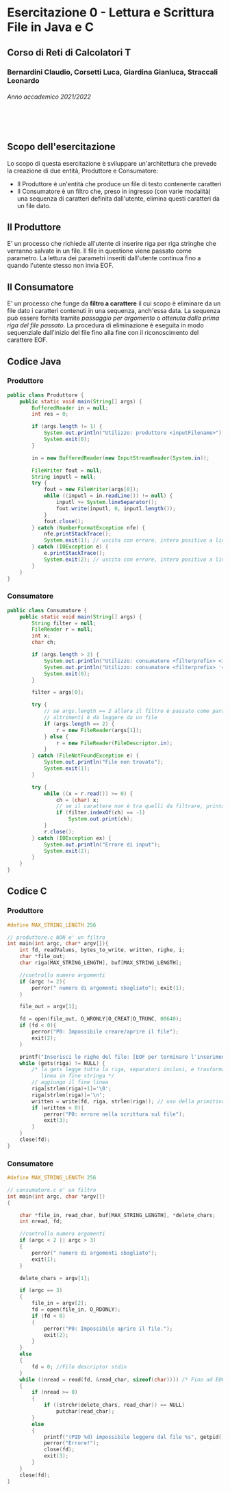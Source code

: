 # Esercitazione 0 - Lettura e Scrittura File in Java e C

## Corso di Reti di Calcolatori T

### Bernardini Claudio, Corsetti Luca, Giardina Gianluca, Straccali Leonardo

###### Anno accademico 2021/2022

<br/>
<br/>

## Scopo dell'esercitazione

Lo scopo di questa esercitazione è sviluppare un'architettura che prevede la creazione di due entità, Produttore e Consumatore:

- Il Produttore è un'entità che produce un file di testo contenente caratteri
- Il Consumatore è un filtro che, preso in ingresso (con varie modalità) una sequenza di caratteri definita dall'utente, elimina questi caratteri da un file dato.

## Il Produttore

E' un processo che richiede all'utente di inserire riga per riga stringhe che verranno salvate in un file. Il file in questione viene passato come parametro.
La lettura dei parametri inseriti dall'utente continua fino a quando l'utente stesso non invia EOF.

## Il Consumatore

E' un processo che funge da **filtro a carattere** il cui scopo è eliminare da un file dato i caratteri contenuti in una sequenza, anch'essa data. La sequenza può essere fornita tramite _passaggio per argomento_ o _ottenuta dalla prima riga del file passato_.
La procedura di eliminazione è eseguita in modo sequenziale dall'inizio del file fino alla fine con il riconoscimento del carattere EOF.

## Codice Java

### Produttore

```java
public class Produttore {
    public static void main(String[] args) {
        BufferedReader in = null;
        int res = 0;

        if (args.length != 1) {
            System.out.println("Utilizzo: produttore <inputFilename>");
            System.exit(0);
        }

        in = new BufferedReader(new InputStreamReader(System.in));

        FileWriter fout = null;
        String inputl = null;
        try {
            fout = new FileWriter(args[0]);
            while ((inputl = in.readLine()) != null) {
                inputl += System.lineSeparator();
                fout.write(inputl, 0, inputl.length());
            }
            fout.close();
        } catch (NumberFormatException nfe) {
            nfe.printStackTrace();
            System.exit(1); // uscita con errore, intero positivo a livello di sistema Unix
        } catch (IOException e) {
            e.printStackTrace();
            System.exit(2); // uscita con errore, intero positivo a livello di sistema Unix
        }
    }
}
```

### Consumatore

```java
public class Consumatore {
    public static void main(String[] args) {
        String filter = null;
        FileReader r = null;
        int x;
        char ch;

        if (args.length > 2) {
            System.out.println("Utilizzo: consumatore <filterprefix> <inputFilename> oppure");
            System.out.println("Utilizzo: consumatore <filterprefix> '<' <inputFilename>");
            System.exit(0);
        }

        filter = args[0];

        try {
            // se args.length == 2 allora il filtro è passato come parametro
            // altrimenti è da leggere da un file
            if (args.length == 2) {
                r = new FileReader(args[1]);
            } else {
                r = new FileReader(FileDescriptor.in);
            }
        } catch (FileNotFoundException e) {
            System.out.println("File non trovato");
            System.exit(1);
        }

        try {
            while ((x = r.read()) >= 0) {
                ch = (char) x;
                // se il carattere non è tra quelli da filtrare, printa
                if (filter.indexOf(ch) == -1)
                    System.out.print(ch);
            }
            r.close();
        } catch (IOException ex) {
            System.out.println("Errore di input");
            System.exit(2);
        }
    }
}
```

## Codice C

### Produttore

```c
#define MAX_STRING_LENGTH 256

// produttore.c NON e' un filtro
int main(int argc, char* argv[]){
	int fd, readValues, bytes_to_write, written, righe, i;
	char *file_out;
	char riga[MAX_STRING_LENGTH], buf[MAX_STRING_LENGTH];

	//controllo numero argomenti
	if (argc != 2){
		perror(" numero di argomenti sbagliato"); exit(1);
	}

	file_out = argv[1];

	fd = open(file_out, O_WRONLY|O_CREAT|O_TRUNC, 00640);
	if (fd < 0){
		perror("P0: Impossibile creare/aprire il file");
		exit(2);
	}

	printf("Inserisci le righe del file: [EOF per terminare l'inserimento] \n");
	while (gets(riga) != NULL) {
		/* la gets legge tutta la riga, separatori inclusi, e trasforma il fine
	       linea in fine stringa */
		// aggiungo il fine linea
		riga[strlen(riga)+1]='\0';
		riga[strlen(riga)]='\n';
		written = write(fd, riga, strlen(riga)); // uso della primitiva
		if (written < 0){
			perror("P0: errore nella scrittura sul file");
			exit(3);
		}
	}
	close(fd);
}
```

### Consumatore

```c
#define MAX_STRING_LENGTH 256

// consumatore.c e' un filtro
int main(int argc, char *argv[])
{

    char *file_in, read_char, buf[MAX_STRING_LENGTH], *delete_chars;
    int nread, fd;

    //controllo numero argomenti
    if (argc < 2 || argc > 3)
    {
        perror(" numero di argomenti sbagliato");
        exit(1);
    }

    delete_chars = argv[1];

    if (argc == 3)
    {
        file_in = argv[2];
        fd = open(file_in, O_RDONLY);
        if (fd < 0)
        {
            perror("P0: Impossibile aprire il file.");
            exit(2);
        }
    }
    else
    {
        fd = 0; //File descriptor stdin
    }
    while ((nread = read(fd, &read_char, sizeof(char)))) /* Fino ad EOF*/
    {
        if (nread >= 0)
        {
            if ((strchr(delete_chars, read_char)) == NULL)
                putchar(read_char);
        }
        else
        {
            printf("(PID %d) impossibile leggere dal file %s", getpid(), file_in);
            perror("Errore!");
            close(fd);
            exit(3);
        }
    }
    close(fd);
}
```

